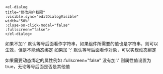 ```
<el-dialog 
title="修改用户权限" 
:visible.sync="editDialogVisible"
width="50%"
:close-on-click-modal="false"
:fullscreen="false">
</el-dialog>
```

如果不加':' 默认等号后面看作字符串，如果组件所需要的值也是字符串，则可以生效，但是不能动态绑定
如果加  ':' 默认等号后面看作对象，可以实现动态绑定

如果需要动态绑定的属性例如 :fullscreen="false" 没有加':' 则属性值设置为true，无论等号后面是否是其他值

